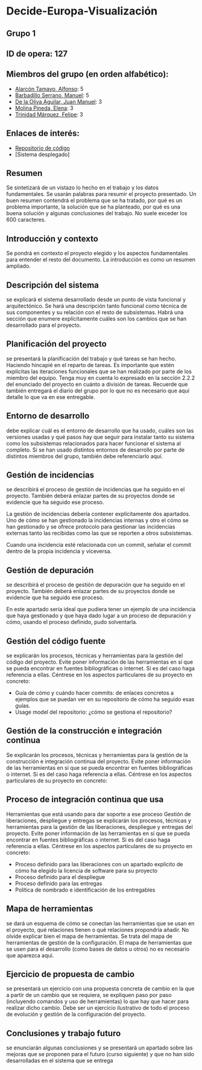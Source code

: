 Decide-Europa-Visualización
============

Grupo 1 
-------
ID de opera: 127
--------

Miembros del grupo (en orden alfabético): 
--------
* [Alarcón Tamayo, Alfonso](http://github.com/alfalatam): 5
* [Barbadillo Serrano, Manuel](http://github.com/Bwer23): 5
* [De la Oliva Aguilar, Juan Manuel](http://github.com/juandelaoliva): 3 
* [Molina Pineda, Elena](http://github.com/elenaMo): 3
* [Trinidad Márquez, Felipe](http://github.com/feltrimar): 3

Enlaces de interés:
--------
* [Repositorio de código](https://github.com/juandelaoliva/decideEuropa)
* [Sistema desplegado]

Resumen
-
Se sintetizará de un vistazo lo hecho en el trabajo y los datos fundamentales. Se usarán palabras para resumir el proyecto presentado. Un buen resumen contendrá el problema que se ha tratado, por qué es un problema importante, la solución que se ha planteado, por qué es una buena solución y algunas conclusiones del trabajo. No suele exceder los 600 caracteres.

Introducción y contexto
-
Se pondrá en contexto el proyecto elegido y los aspectos fundamentales para entender el resto del documento. La introducción es como un resumen ampliado.

Descripción del sistema
-
se explicará el sistema desarrollado desde un punto de vista funcional y arquitectónico. Se hará una descripción tanto funcional como técnica de sus componentes y su relación con el resto de subsistemas. Habrá una sección que enumere explícitamente cuáles son los cambios que se han desarrollado para el proyecto.

Planificación del proyecto
-
se presentará la planificación del trabajo y qué tareas se han hecho. Haciendo hincapié en el reparto de tareas. Es importante que estén explícitas las iteraciones funcionales que se han realizado por parte de los miembro del equipo. Tenga muy en cuenta lo expresado en la sección 2.2.2 del enunciado del proyecto en cuánto a división de tareas. Recuerde que también entregará el diario del grupo por lo que no es necesario que aquí detalle lo que va en ese entregable.

Entorno de desarrollo
-
debe explicar cuál es el entorno de desarrollo que ha usado, cuáles son las versiones usadas y qué pasos hay que seguir para instalar tanto su sistema como los subsistemas relacionados para hacer funcionar el sistema al completo. Si se han usado distintos entornos de desarrollo por parte de distintos miembros del grupo, también debe referenciarlo aquí.

Gestión de incidencias
-
se describirá el proceso de gestión de incidencias que ha seguido en el proyecto. También deberá enlazar partes de su proyectos donde se evidencie que ha seguido ese proceso.

La gestión de incidencias debería contener explícitamente dos apartados. Uno de cómo se han gestionado la incidencias internas y otro el cómo se han gestionado y se ofrece protocolo para gestionar las incidencias externas tanto las recibidas como las que se reporten a otros subsistemas.

Cuando una incidencia esté relacionada con un commit, señalar el commit dentro de la propia incidencia y viceversa.

Gestión de depuración
-
se describirá el proceso de gestión de depuración que ha seguido en el proyecto. También deberá enlazar partes de su proyectos donde se evidencie que ha seguido ese proceso.

En este apartado sería ideal que pudiera tener un ejemplo de una incidencia que haya gestionado y que haya dado lugar a un proceso de depuración y cómo, usando el proceso definido, pudo solventarla.

Gestión del código fuente
-
se explicarán los procesos, técnicas y herramientas para la gestión del código del proyecto. Evite poner información de las herramientas en sí que se pueda encontrar en fuentes bibliográficas o internet. Si es del caso haga referencia a ellas. Céntrese en los aspectos particulares de su proyecto en concreto:

* Guía de cómo y cuándo hacer commits: de enlaces concretos a ejemplos que se puedan ver en su repositorio de cómo ha seguido esas guías.
* Usage model del repositorio: ¿cómo se gestiona el repositorio?

Gestión de la construcción e integración continua
-
Se explicarán los procesos, técnicas y herramientas para la gestión de la construcción e integración continua del proyecto. Evite poner información de las herramientas en sí que se pueda encontrar en fuentes bibliográficas o internet. Si es del caso haga referencia a ellas. Céntrese en los aspectos particulares de su proyecto en concreto:

Proceso de integración continua que usa
-
Herramientas que está usando para dar soporte a ese proceso
Gestión de liberaciones, despliegue y entregas
se explicarán los procesos, técnicas y herramientas para la gestión de las liberaciones, despliegue y entregas del proyecto. Evite poner información de las herramientas en sí que se pueda encontrar en fuentes bibliográficas o internet. Si es del caso haga referencia a ellas. Céntrese en los aspectos particulares de su proyecto en concreto:

* Proceso definido para las liberaciones con un apartado explícito de cómo ha elegido la licencia de software para su proyecto
* Proceso definido para el despliegue
* Proceso definido para las entregas
* Política de nombrado e identificación de los entregables

Mapa de herramientas
-
se dará un esquema de cómo se conectan las herramientas que se usan en el proyecto, qué relaciones tienen o qué relaciones propondría añadir. No olvide explicar bien el mapa de herramientas. Se trata del mapa de herramientas de gestión de la configuración. El mapa de herramientas que se usen para el desarrollo (como bases de datos u otros) no es necesario que aparezca aquí.

Ejercicio de propuesta de cambio
-
se presentará un ejercicio con una propuesta concreta de cambio en la que a partir de un cambio que se requiera, se expliquen paso por paso (incluyendo comandos y uso de herramientas) lo que hay que hacer para realizar dicho cambio. Debe ser un ejercicio ilustrativo de todo el proceso de evolución y gestión de la configuración del proyecto.

Conclusiones y trabajo futuro
-
se enunciarán algunas conclusiones y se presentará un apartado sobre las mejoras que se proponen para el futuro (curso siguiente) y que no han sido desarrolladas en el sistema que se entrega
